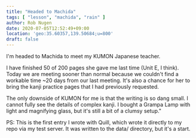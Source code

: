 ```yaml
---
title: "Headed to Machida"
tags: [ "lesson", "machida", "rain" ]
author: Rob Nugen
date: 2020-07-05T12:52:49+09:00
location: 'geo:35.60357,139.50684;u=800'
draft: false
---
```


I'm headed to Machida to meet my KUMON Japanese teacher.

I have finished 50 of 200 pages she gave me last time (Unit E, I
think).  Today we are meeting sooner than normal because we couldn't
find a workable time ~20 days from our last meeting.  It's also a
chance for her to bring the kanji practice pages that I had previously
requested.

The only downside of KUMON for me is that the writing is so dang
small. I cannot fully see the details of complex kanji. I bought a
Grampa Lamp with light and magnifying glass, but it's still a bit of a
clumsy setup."

PS: This is the first entry I wrote with Quill, which wrote it
directly to my repo via my test server.  It was written to the data/
directory, but it's a start.